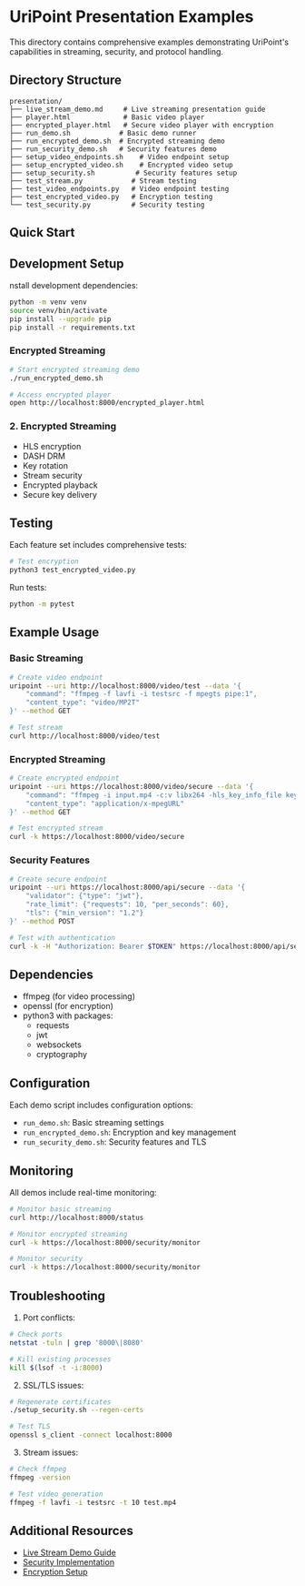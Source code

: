 # UriPoint Presentation Examples

This directory contains comprehensive examples demonstrating UriPoint's capabilities in streaming, security, and protocol handling.

## Directory Structure

```
presentation/
├── live_stream_demo.md     # Live streaming presentation guide
├── player.html             # Basic video player
├── encrypted_player.html   # Secure video player with encryption
├── run_demo.sh            # Basic demo runner
├── run_encrypted_demo.sh  # Encrypted streaming demo
├── run_security_demo.sh   # Security features demo
├── setup_video_endpoints.sh    # Video endpoint setup
├── setup_encrypted_video.sh    # Encrypted video setup
├── setup_security.sh          # Security features setup
├── test_stream.py            # Stream testing
├── test_video_endpoints.py   # Video endpoint testing
├── test_encrypted_video.py   # Encryption testing
└── test_security.py          # Security testing
```

## Quick Start

## Development Setup


nstall development dependencies:
```bash
python -m venv venv
source venv/bin/activate
pip install --upgrade pip
pip install -r requirements.txt
```


### Encrypted Streaming
```bash
# Start encrypted streaming demo
./run_encrypted_demo.sh

# Access encrypted player
open http://localhost:8000/encrypted_player.html
```

### 2. Encrypted Streaming
- HLS encryption
- DASH DRM
- Key rotation
- Stream security
- Encrypted playback
- Secure key delivery

## Testing

Each feature set includes comprehensive tests:

```bash
# Test encryption
python3 test_encrypted_video.py
```

Run tests:
```bash
python -m pytest
```

## Example Usage

### Basic Streaming
```bash
# Create video endpoint
uripoint --uri http://localhost:8000/video/test --data '{
    "command": "ffmpeg -f lavfi -i testsrc -f mpegts pipe:1",
    "content_type": "video/MP2T"
}' --method GET

# Test stream
curl http://localhost:8000/video/test
```

### Encrypted Streaming
```bash
# Create encrypted endpoint
uripoint --uri https://localhost:8000/video/secure --data '{
    "command": "ffmpeg -i input.mp4 -c:v libx264 -hls_key_info_file key.info -f hls pipe:1",
    "content_type": "application/x-mpegURL"
}' --method GET

# Test encrypted stream
curl -k https://localhost:8000/video/secure
```

### Security Features
```bash
# Create secure endpoint
uripoint --uri https://localhost:8000/api/secure --data '{
    "validator": {"type": "jwt"},
    "rate_limit": {"requests": 10, "per_seconds": 60},
    "tls": {"min_version": "1.2"}
}' --method POST

# Test with authentication
curl -k -H "Authorization: Bearer $TOKEN" https://localhost:8000/api/secure
```

## Dependencies

- ffmpeg (for video processing)
- openssl (for encryption)
- python3 with packages:
  - requests
  - jwt
  - websockets
  - cryptography

## Configuration

Each demo script includes configuration options:

- `run_demo.sh`: Basic streaming settings
- `run_encrypted_demo.sh`: Encryption and key management
- `run_security_demo.sh`: Security features and TLS

## Monitoring

All demos include real-time monitoring:

```bash
# Monitor basic streaming
curl http://localhost:8000/status

# Monitor encrypted streaming
curl -k https://localhost:8000/security/monitor

# Monitor security
curl -k https://localhost:8000/security/monitor
```

## Troubleshooting

1. Port conflicts:
```bash
# Check ports
netstat -tuln | grep '8000\|8080'

# Kill existing processes
kill $(lsof -t -i:8000)
```

2. SSL/TLS issues:
```bash
# Regenerate certificates
./setup_security.sh --regen-certs

# Test TLS
openssl s_client -connect localhost:8000
```

3. Stream issues:
```bash
# Check ffmpeg
ffmpeg -version

# Test video generation
ffmpeg -f lavfi -i testsrc -t 10 test.mp4
```

## Additional Resources

- [Live Stream Demo Guide](live_stream_demo.md)
- [Security Implementation](setup_security.sh)
- [Encryption Setup](setup_encrypted_video.sh)

